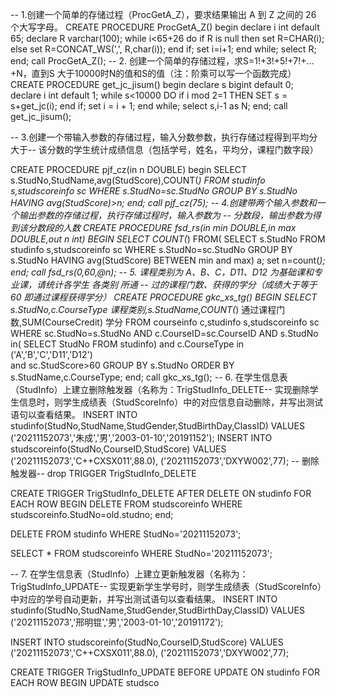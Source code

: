 -- 1.创建一个简单的存储过程（ProcGetA_Z），要求结果输出 A 到 Z 之间的 26 个大写字母。
CREATE PROCEDURE ProcGetA_Z()
begin
declare i int default 65;
declare R varchar(100);
while i<65+26 do
if R is null then
set R=CHAR(i);
else 
set R=CONCAT_WS(',', R,char(i));
end if;
set i=i+1;
end while;
select R;
end;
call ProcGetA_Z();
-- 2. 创建一个简单的存储过程，求S=1!+3!+5!+7!+…+N，直到S 大于10000时N的值和S的值（注：阶乘可以写一个函数完成）
CREATE PROCEDURE get_jc_jisum()
begin
declare s bigint default 0;
declare i int default 1;
while s<10000 DO
if i mod 2=1 THEN
SET s = s+get_jc(i);
end if;
set i = i + 1;
end while;
select s,i-1 as N;
end;
call get_jc_jisum();

-- 3.创建一个带输入参数的存储过程，输入分数参数，执行存储过程得到平均分大于-- 该分数的学生统计成绩信息（包括学号，姓名，平均分，课程门数字段）

CREATE PROCEDURE pjf_cz(in n DOUBLE)
begin
SELECT s.StudNo,StudName,avg(StudScore),COUNT(*)
FROM studinfo s,studscoreinfo sc
WHERE s.StudNo=sc.StudNo
GROUP BY s.StudNo
HAVING avg(StudScore)>n;
end;
call pjf_cz(75);
-- 4.创建带两个输入参数和一个输出参数的存储过程，执行存储过程时，输入参数为
-- 分数段，输出参数为得到该分数段的人数
CREATE PROCEDURE fsd_rs(in min DOUBLE,in max DOUBLE,out n int)
BEGIN
SELECT COUNT(*)
FROM(
SELECT s.StudNo
FROM studinfo s,studscoreinfo sc
WHERE s.StudNo=sc.StudNo
GROUP BY s.StudNo
HAVING avg(StudScore) BETWEEN min and max) a;
set n=count(*);
end;
call fsd_rs(0,60,@n);
-- 5. 课程类别为 A、B、C，D11、D12 为基础课和专业课，请统计各学生 各类别 所通
-- 过的课程门数、获得的学分（成绩大于等于 60 即通过课程获得学分）
CREATE PROCEDURE gkc_xs_tg()
BEGIN
SELECT s.StudNo,c.CourseType 课程类别,s.StudName,COUNT(*) 通过课程门数,SUM(CourseCredit) 学分
FROM courseinfo c,studinfo s,studscoreinfo sc
WHERE sc.StudNo=s.StudNo AND c.CourseID=sc.CourseID
AND s.StudNo in(
SELECT StudNo
FROM studinfo) 
and c.CourseType in ('A','B','C','D11','D12')  
and sc.StudScore>60
GROUP BY s.StudNo
ORDER BY s.StudName,c.CourseType;
end;
call gkc_xs_tg();
-- 6. 在学生信息表（StudInfo）上建立删除触发器（名称为：TrigStudInfo_DELETE-- 实现删除学生信息时，则学生成绩表（StudScoreInfo）中的对应信息自动删除，并写出测试语句以查看结果。
INSERT INTO studinfo(StudNo,StudName,StudGender,StudBirthDay,ClassID)
VALUES
('20211152073','朱成','男','2003-01-10','20191152');
INSERT INTO studscoreinfo(StudNo,CourseID,StudScore)
VALUES
('20211152073','C++CXSX011',88.0),
('20211152073','DXYW002',77);
-- 删除触发器-- drop TRIGGER TrigStudInfo_DELETE

CREATE TRIGGER TrigStudInfo_DELETE
AFTER DELETE ON studinfo
FOR EACH ROW
BEGIN
DELETE FROM studscoreinfo
WHERE studscoreinfo.StudNo=old.studno;
end;

DELETE FROM studinfo
WHERE StudNo='20211152073';

SELECT * FROM studscoreinfo
WHERE StudNo='20211152073';

-- 7. 在学生信息表（StudInfo）上建立更新触发器（名称为：TrigStudInfo_UPDATE-- 实现更新学生学号时，则学生成绩表（StudScoreInfo）中对应的学号自动更新，并写出测试语句以查看结果。
INSERT INTO studinfo(StudNo,StudName,StudGender,StudBirthDay,ClassID)
VALUES
('20211152073','邢明锟','男','2003-01-10','20191172');

INSERT INTO studscoreinfo(StudNo,CourseID,StudScore)
VALUES
('20211152073','C++CXSX011',88.0),
('20211152073','DXYW002',77);

CREATE TRIGGER TrigStudInfo_UPDATE
BEFORE UPDATE ON studinfo
FOR EACH ROW
BEGIN
UPDATE studsco

